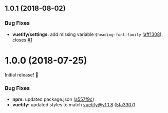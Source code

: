 <a name="1.0.1"></a>
## 1.0.1 (2018-08-02)


### Bug Fixes

* **vuetify/settings:** add missing variable `$heading-font-family` ([aff1308](https://github.com/nmsmith22389/vuetify-scss/commit/aff1308)), closes [#1](https://github.com/nmsmith22389/vuetify-scss/issues/1)



<a name="1.0.0"></a>
# 1.0.0 (2018-07-25)

Initial release! 🎉

### Bug Fixes

* **npm:** updated package.json ([a557f9c](https://github.com/nmsmith22389/vuetify-scss/commit/a557f9c))
* **vuetify:** updated styles to match vuetify@v1.1.8 ([5fa3307](https://github.com/nmsmith22389/vuetify-scss/commit/5fa3307))



